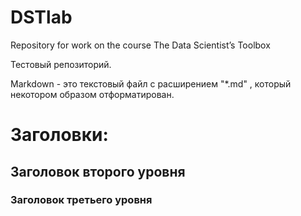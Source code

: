 # DSTlab
Repository for work on the course The Data Scientist’s Toolbox

Тестовый репозиторий.

Markdown - это текстовый файл с расширением "*.md" , который некотором образом отформатирован.

# Заголовки:

## Заголовок второго уровня
### Заголовок третьего уровня
